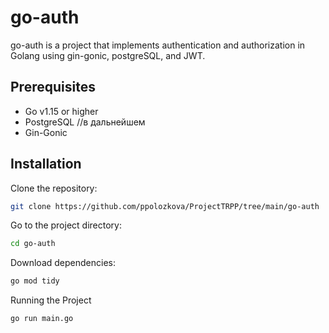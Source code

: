 # go-auth

go-auth is a project that implements authentication and authorization in Golang using gin-gonic, postgreSQL, and JWT.

## Prerequisites
- Go v1.15 or higher
- PostgreSQL //в дальнейшем
- Gin-Gonic

## Installation

Clone the repository:

```bash
git clone https://github.com/ppolozkova/ProjectTRPP/tree/main/go-auth
```

Go to the project directory:

```bash
cd go-auth
```

Download dependencies:

```bash
go mod tidy
```

Running the Project

```bash
go run main.go
```